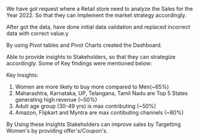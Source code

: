 We have got request where a Retail store need to analyze the Sales for the Year 2022. So that they can Implement the market strategy accordingly.

After got the data, have done initial data validation and replaced incorrect data with correct value.y

By using Pivot tables and Pivot Charts created the Dashboard.

Able to provide insights to Stakeholders, so that they can strategize accordingly. Some of Key findings were mentioned below:

Key Insights:
1) Women are more likely to buy more compared to Men(~65%)
2) Maharashtra, Karnataka, UP, Telangana, Tamil Nadu are Top 5 States generating high revenue (~50%)
3) Adult age group (30-49 yrs) is max contributing (~50%)
4) Amazon, Flipkart and Myntra are max contibuting channels (~80%)

By Using these Insights Stakeholders can improve sales by Targetting Women's by providing offer's/Coupon's.
